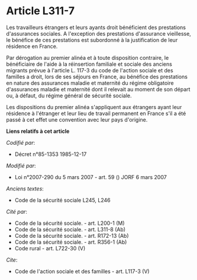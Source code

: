 # Article L311-7

Les travailleurs étrangers et leurs ayants droit bénéficient des prestations d'assurances sociales. A l'exception des
prestations d'assurance vieillesse, le bénéfice de ces prestations est subordonné à la justification de leur résidence en
France.

Par dérogation au premier alinéa et à toute disposition contraire, le bénéficiaire de l'aide à la réinsertion familiale et
sociale des anciens migrants prévue à l'article L. 117-3 du code de l'action sociale et des familles a droit, lors de ses
séjours en France, au bénéfice des prestations en nature des assurances maladie et maternité du régime obligatoire
d'assurances maladie et maternité dont il relevait au moment de son départ ou, à défaut, du régime général de sécurité
sociale.

Les dispositions du premier alinéa s'appliquent aux étrangers ayant leur résidence à l'étranger et leur lieu de travail
permanent en France s'il a été passé à cet effet une convention avec leur pays d'origine.

**Liens relatifs à cet article**

_Codifié par_:

  - Décret n°85-1353 1985-12-17

_Modifié par_:

  - Loi n°2007-290 du 5 mars 2007 - art. 59 () JORF 6 mars 2007

_Anciens textes_:

  - Code de la sécurité sociale L245, L246

_Cité par_:

  - Code de la sécurité sociale. - art. L200-1 (M)
  - Code de la sécurité sociale. - art. L311-8 (Ab)
  - Code de la sécurité sociale. - art. R172-13 (Ab)
  - Code de la sécurité sociale. - art. R356-1 (Ab)
  - Code rural - art. L722-30 (V)

_Cite_:

  - Code de l'action sociale et des familles - art. L117-3 (V)
